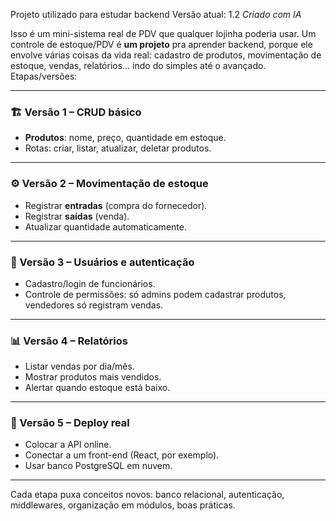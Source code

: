Projeto utilizado para estudar backend
Versão atual: 1.2
_Criado com IA_

Isso é um mini-sistema real de PDV que qualquer lojinha poderia usar.
Um controle de estoque/PDV é **um projeto** pra aprender backend, porque ele envolve várias coisas da vida real: cadastro de produtos, movimentação de estoque, vendas, relatórios… indo do simples até o avançado.
Etapas/versões:

---

### 🏗️ Versão 1 – CRUD básico

- **Produtos**: nome, preço, quantidade em estoque.
- Rotas: criar, listar, atualizar, deletar produtos.

---

### ⚙️ Versão 2 – Movimentação de estoque

- Registrar **entradas** (compra do fornecedor).
- Registrar **saídas** (venda).
- Atualizar quantidade automaticamente.

---

### 🔐 Versão 3 – Usuários e autenticação

- Cadastro/login de funcionários.
- Controle de permissões: só admins podem cadastrar produtos, vendedores só registram vendas.

---

### 📊 Versão 4 – Relatórios

- Listar vendas por dia/mês.
- Mostrar produtos mais vendidos.
- Alertar quando estoque está baixo.

---

### 🚀 Versão 5 – Deploy real

- Colocar a API online.
- Conectar a um front-end (React, por exemplo).
- Usar banco PostgreSQL em nuvem.

---

Cada etapa puxa conceitos novos: banco relacional, autenticação, middlewares, organização em módulos, boas práticas.
